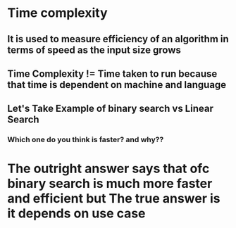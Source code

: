 # Time complexity

## It is used to measure efficiency of an algorithm in terms of speed as the input size grows

## Time Complexity != Time taken to run because that time is dependent on machine and language

## Let's Take Example of binary search vs Linear Search

### Which one do you think is faster? and why??

# The outright answer says that ofc binary search is much more faster and efficient but The true answer is it depends on use case
